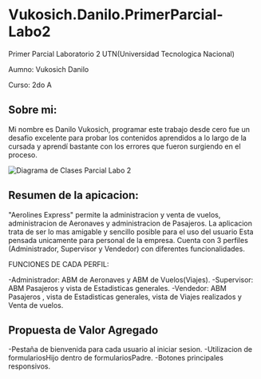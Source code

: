 # Vukosich.Danilo.PrimerParcial-Labo2
Primer Parcial Laboratorio 2 UTN(Universidad Tecnologica Nacional)

Aumno: Vukosich Danilo 

Curso: 2do A 

## Sobre mi:
Mi nombre es Danilo Vukosich, programar este trabajo desde cero fue un desafio excelente para probar los contenidos aprendidos a lo largo de la cursada y aprendí bastante con los errores que fueron surgiendo en el proceso.

![Diagrama de Clases Parcial Labo 2](https://github.com/danilovukosich/Vukosich.Danilo.PrimerParcial-Labo2/assets/86834937/08ade24a-d0a9-4d67-927d-28d7d978b4f2)

## Resumen de la apicacion:
"Aerolines Express" permite la administracion y venta de vuelos, administracion de Aeronaves y administracion de Pasajeros.
La aplicacion trata de ser lo mas amigable y sencillo posible para el uso del usuario
Esta pensada unicamente para personal de la empresa. Cuenta con 3 perfiles (Administrador, Supervisor y Vendedor) con diferentes funcionalidades.

FUNCIONES DE CADA PERFIL:

-Administrador: ABM de Aeronaves y ABM de Vuelos(Viajes).
-Supervisor: ABM Pasajeros y vista de Estadisticas generales.
-Vendedor: ABM Pasajeros , vista de Estadisticas generales, vista de Viajes realizados y Venta de vuelos.

## Propuesta de Valor Agregado
-Pestaña de bienvenida para cada usuario al iniciar sesion.
-Utilizacion de formulariosHijo dentro de formulariosPadre.
-Botones principales responsivos.









